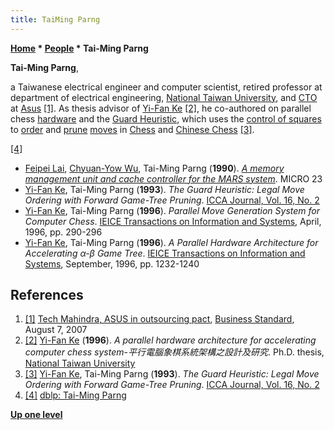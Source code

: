 ```yaml
---
title: TaiMing Parng
---
```

**[Home](Home "Home") \* [People](People "People") \* Tai-Ming Parng**


**Tai-Ming Parng**,  

a Taiwanese electrical engineer and computer scientist, retired professor at department of electrical engineering, [National Taiwan University](National_Taiwan_University "National Taiwan University"), and [CTO](https://en.wikipedia.org/wiki/Chief_technology_officer) at [Asus](https://en.wikipedia.org/wiki/Asus) <a id="cite-note-1" href="#cite-ref-1">[1]</a>. As thesis advisor of [Yi-Fan Ke](Yi-Fan_Ke "Yi-Fan Ke") <a id="cite-note-2" href="#cite-ref-2">[2]</a>, he co-authored on parallel chess [hardware](Hardware "Hardware") and the [Guard Heuristic](Guard_Heuristic "Guard Heuristic"), which uses the [control of squares](Square_Control "Square Control") to [order](Move_Ordering "Move Ordering") and [prune](Pruning "Pruning") [moves](Moves "Moves") in [Chess](Chess "Chess") and [Chinese Chess](Chinese_Chess "Chinese Chess") <a id="cite-note-3" href="#cite-ref-3">[3]</a>.






<a id="cite-note-4" href="#cite-ref-4">[4]</a>



* [Feipei Lai](http://www.informatik.uni-trier.de/~ley/pers/hd/l/Lai:Feipei.html), [Chyuan-Yow Wu](http://www.informatik.uni-trier.de/~ley/pers/hd/w/Wu:Chyuan=Yow.html), Tai-Ming Parng (**1990**). *[A memory management unit and cache controller for the MARS system](http://dl.acm.org/citation.cfm?id=255276)*. MICRO 23
* [Yi-Fan Ke](Yi-Fan_Ke "Yi-Fan Ke"), Tai-Ming Parng (**1993**). *The Guard Heuristic: Legal Move Ordering with Forward Game-Tree Pruning*. [ICCA Journal, Vol. 16, No. 2](ICGA_Journal#16_2 "ICGA Journal")
* [Yi-Fan Ke](Yi-Fan_Ke "Yi-Fan Ke"), Tai-Ming Parng (**1996**). *Parallel Move Generation System for Computer Chess*. [IEICE Transactions on Information and Systems](http://search.ieice.org/bin/index.php?category=D&lang=E&curr=1), April, 1996, pp. 290-296
* [Yi-Fan Ke](Yi-Fan_Ke "Yi-Fan Ke"), Tai-Ming Parng (**1996**). *A Parallel Hardware Architecture for Accelerating α-β Game Tree*. [IEICE Transactions on Information and Systems](http://search.ieice.org/bin/index.php?category=D&lang=E&curr=1), September, 1996, pp. 1232-1240


## References


1. <a id="cite-ref-1" href="#cite-note-1">[1]</a> [Tech Mahindra, ASUS in outsourcing pact](https://www.business-standard.com/article/technology/tech-mahindra-asus-in-outsourcing-pact-107080701127_1.html), [Business Standard](https://en.wikipedia.org/wiki/Business_Standard), August 7, 2007
2. <a id="cite-ref-2" href="#cite-note-2">[2]</a> [Yi-Fan Ke](Yi-Fan_Ke "Yi-Fan Ke") (**1996**). *A parallel hardware architecture for accelerating computer chess system-平行電腦象棋系統架構之設計及研究*. Ph.D. thesis, [National Taiwan University](National_Taiwan_University "National Taiwan University")
3. <a id="cite-ref-3" href="#cite-note-3">[3]</a> [Yi-Fan Ke](Yi-Fan_Ke "Yi-Fan Ke"), Tai-Ming Parng (**1993**). *The Guard Heuristic: Legal Move Ordering with Forward Game-Tree Pruning*. [ICCA Journal, Vol. 16, No. 2](ICGA_Journal#16_2 "ICGA Journal")
4. <a id="cite-ref-4" href="#cite-note-4">[4]</a> [dblp: Tai-Ming Parng](http://www.informatik.uni-trier.de/~ley/pers/hd/p/Parng:Tai=Ming.html)

**[Up one level](People "People")**







 
